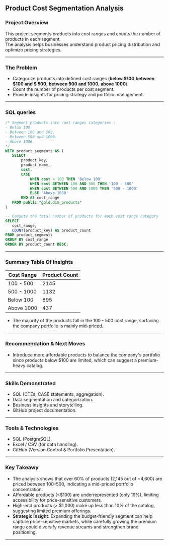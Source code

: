 ## Product Cost Segmentation Analysis
### Project Overview
This project segments products into cost ranges and counts the number of products in each segment.  
The analysis helps businesses understand product pricing distribution and optimize pricing strategies.

---  

### The Problem
- Categorize products into defined cost ranges (**below $100**,**between $100 and $ 500**, **between 500 and 1000**, **above 1000**).
- Count the number of products per cost segment.
- Provide insights for pricing strategy and portfolio management.

---


### SQL queries
 ```sql
/* Segment products into cost ranges categories :
- Below 100.
- Between 100 and 500.
- Between 500 and 1000.
- Above 1000.
*/
WITH product_segments AS (
    SELECT 
        product_key,
        product_name,
        cost,
        CASE 
            WHEN cost < 100 THEN 'Below 100'
            WHEN cost BETWEEN 100 AND 500 THEN '100 - 500'
            WHEN cost BETWEEN 500 AND 1000 THEN '500 - 1000'
            ELSE 'Above 1000'
        END AS cost_range
    FROM public."gold.dim_products"
)

-- Compute the total number of products for each cost range category 
SELECT 
    cost_range,
    COUNT(product_key) AS product_count
FROM product_segments
GROUP BY cost_range
ORDER BY product_count DESC;
 ```

---


### Summary Table Of Insights
| Cost Range | Product Count |
| ---------- | ------------- |
| 100 - 500  | 2145          |
| 500 - 1000 | 1132          |
| Below 100  | 895           |
| Above 1000 | 437           |
- The majority of the products fall in the 100 - 500 cost range, surfacing the company portfolio is mainly mid-priced.

---

### Recommendation & Next Moves
  - Introduce more affordable products to balance the company's portfolio since products below $100 are limited, which can suggest a premium-heavy catalog.
  
 
 ---

### Skills Demonstrated
- SQL (CTEs, CASE statements, aggregation).
- Data segmentation and categorization.
- Business insights and storytelling.
- GitHub project documentation.

---

### Tools & Technologies
- SQL (PostgreSQL).
- Excel / CSV (for data handling).
- GitHub (Version Control & Portfolio Presentation).

---
### Key Takeawy
- The analysis shows that over 60% of products (2,145 out of ~4,600) are priced between $100–$500, indicating a mid-priced portfolio concentration.
- Affordable products (<$100) are underrepresented (only 19%), limiting accessibility for price-sensitive customers.
- High-end products (> $1,000) make up less than 10% of the catalog, suggesting limited premium offerings.
- **Strategic Insight**: Expanding the budget-friendly segment can help capture price-sensitive markets, while carefully growing the premium range could diversify revenue streams and strengthen brand positioning.

---

